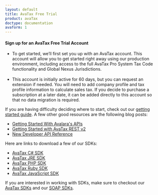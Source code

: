 ```yaml
---
layout: default
title: AvaTax Free Trial
product: avaTax
doctype: documentation
avaform: 1
---
```


<h4 id="signup">Sign up for an AvaTax Free Trial Account</h4>

<div class="half">
<ul>
    <li>To get started, we’ll first set you up with an AvaTax account. This account will allow you to get started right away using our production environment, including access to the full AvaTax Pro System Tax Code functionality and Global Nexus Jurisdictions.</li>
    <br />
    <li>This account is initially active for 60 days, but you can request an extension if needed. You will need to add company profile and tax profile information to calculate sales tax. If you decide to purchase a subscription at a later date, it can be added directly to this account so that no data migration is required.</li>
</ul>
<div class="avaform-wrapper"></div>

If you are having difficulty deciding where to start, check out our <a href="/avatax/get-started">getting started guide</a>. A few other good resources are the following blog posts:
<ul class="normal">
    <li><a href="/blog/2016/09/30/getting-started-with-avalara-apis/">Getting Started With Avalara's APIs</a></li>
    <li><a href="/blog/2016/10/04/getting-started-with-avatax-rest-v2/">Getting Started with AvaTax REST v2</a></li>
    <li><a href="blog/2017/07/03/developer-api-reference/">New Developer API Reference</a></li>
</ul>

Here are links to download a few of our SDKs:
<ul class="normal">
    <li><a href="https://www.nuget.org/packages/Avalara.AvaTax/">AvaTax C# SDK</a></li>
    <li><a href="http://search.maven.org/#search%7Cga%7C1%7Cg%3A%22net.avalara.avatax%22">AvaTax JRE SDK</a></li>
    <li><a href="https://packagist.org/packages/avalara/avataxclient">AvaTax PHP SDK</a></li>
    <li><a href="https://rubygems.org/gems/avatax">AvaTax Ruby SDK</a></li>
    <li><a href="https://www.npmjs.com/package/avatax">AvaTax JavaScript SDK</a></li>
</ul>
If you are interested in working with SDKs, make sure to checkout our <a href="/sdk/">AvaTax SDKs</a> and our <a href="/sdk/soap/">SOAP SDKs</a>.
</div>
